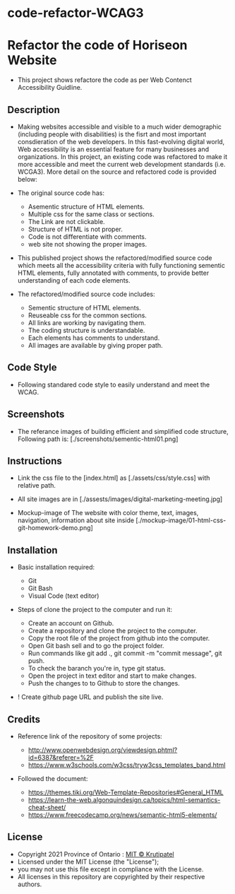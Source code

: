 # code-refactor-WCAG3

# Refactor the code of Horiseon Website

* This project shows refactore the code as per Web Contenct Accessibility Guidline.

## Description

* Making websites accessible and visible to a much wider demographic (including people with disabilities) is the fisrt and most important consdieration of the web developers. In this fast-evolving digital world, Web accessibility is an essential feature for many businesses and organizations. In this project, an existing code was refactored to make it more accessible and meet the current web development standards (i.e. WCGA3). More detail on the source and refactored code is provided below:

* The original source code has:
    * Asementic structure of HTML elements. 
    * Multiple css for the same class or sections. 
    * The Link are not clickable.
    * Structure of HTML is not proper.
    * Code is not differentiate with comments.
    * web site not showing the proper images.

* This published project shows the refactored/modified source code which meets all the accessibility criteria with fully functioning sementic HTML elements, fully annotated with comments, to provide better understanding of each code elements.

* The refactored/modified source code includes:
    * Sementic structure of HTML elements.
    * Reuseable css for the common sections.
    * All links are working by navigating them.
    * The coding structure is understandable.
    * Each elements has comments to understand.
    * All images are available by giving proper path.

## Code Style

* Following standared code style to easily understand and meet the WCAG.

## Screenshots

* The referance images of building efficient and simplified code structure,
   Following path is: [./screenshots/sementic-html01.png]

## Instructions

* Link the css file to the [index.html] as [./assets/css/style.css] with relative path.

* All site images are in [./assests/images/digital-marketing-meeting.jpg]

* Mockup-image of The website with color theme, text, images, navigation, information about site inside [./mockup-image/01-html-css-git-homework-demo.png]

## Installation

* Basic installation required:
    * Git
    * Git Bash
    * Visual Code (text editor)

* Steps of clone the project to the computer and run it:
    * Create an account on Github.
    * Create a repository and clone the project to the computer.
    * Copy the root file of the project from github into the computer.
    * Open Git bash sell and to go the project folder.
    * Run commands like git add ., git commit -m "commit message", git push.
    * To check the baranch you're in, type git status.
    * Open the project in text editor and start to make changes.
    * Push the changes to to Github to store the changes.

* ! Create github page URL and publish the site live.

## Credits

* Reference link of the repository of some projects:
    * http://www.openwebdesign.org/viewdesign.phtml?id=6387&referer=%2F
    * https://www.w3schools.com/w3css/tryw3css_templates_band.html

* Followed the document: 
    * https://themes.tiki.org/Web-Template-Repositories#General_HTML
    * https://learn-the-web.algonquindesign.ca/topics/html-semantics-cheat-sheet/
    * https://www.freecodecamp.org/news/semantic-html5-elements/

## License

* Copyright 2021 Province of Ontario : [MIT © Krutipatel](License)
* Licensed under the MIT License (the "License");
* you may not use this file except in compliance with the License.
* All licenses in this repository are copyrighted by their respective authors.